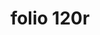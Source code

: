 ---
layout: edition
title: folio 120r
manuscript: Florence, Biblioteca Marucelliana, Carte Rajna XIX.15
sigla: R
iip: r120r.tif
milestone: 239
---